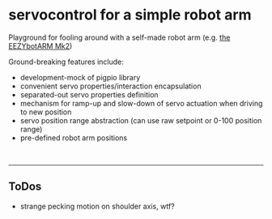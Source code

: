 # servocontrol for a simple robot arm

Playground for fooling around with a self-made robot arm (e.g. [the EEZYbotARM Mk2](https://www.instructables.com/EEZYbotARM-Mk2-3D-Printed-Robot/))

Ground-breaking features include:

- development-mock of pigpio library
- convenient servo properties/interaction encapsulation
- separated-out servo properties definition
- mechanism for ramp-up and slow-down of servo actuation when driving to new position
- servo position range abstraction (can use raw setpoint or 0-100 position range)
- pre-defined robot arm positions

&nbsp;

---

## ToDos

 - strange pecking motion on shoulder axis, wtf?